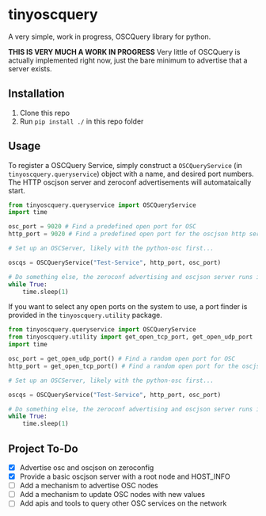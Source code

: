 # tinyoscquery
A very simple, work in progress, OSCQuery library for python.

**THIS IS VERY MUCH A WORK IN PROGRESS** Very little of OSCQuery is actually implemented right now, just the bare minimum to advertise that a server exists.

## Installation
1. Clone this repo
2. Run `pip install ./` in this repo folder

## Usage
To register a OSCQuery Service, simply construct a `OSCQueryService` (in `tinyoscquery.queryservice`) object with a name, and desired port numbers. The HTTP oscjson server and zeroconf advertisements will automataically start.

```Python
from tinyoscquery.queryservice import OSCQueryService
import time

osc_port = 9020 # Find a predefined open port for OSC
http_port = 9020 # Find a predefined open port for the oscjson http server -- can be the same port as osc

# Set up an OSCServer, likely with the python-osc first...

oscqs = OSCQueryService("Test-Service", http_port, osc_port)

# Do something else, the zeroconf advertising and oscjson server runs in the background
while True:
    time.sleep(1)

```

If you want to select any open ports on the system to use, a port finder is provided in the `tinyoscquery.utility` package.

```Python
from tinyoscquery.queryservice import OSCQueryService
from tinyoscquery.utility import get_open_tcp_port, get_open_udp_port
import time

osc_port = get_open_udp_port() # Find a random open port for OSC
http_port = get_open_tcp_port() # Find a random open port for the oscjson http server -- can be the same port as osc

# Set up an OSCServer, likely with the python-osc first...

oscqs = OSCQueryService("Test-Service", http_port, osc_port)

# Do something else, the zeroconf advertising and oscjson server runs in the background
while True:
    time.sleep(1)

```

## Project To-Do
- [x] Advertise osc and oscjson on zeroconfig
- [x] Provide a basic oscjson server with a root node and HOST_INFO
- [ ] Add a mechanism to advertise OSC nodes
- [ ] Add a mechanism to update OSC nodes with new values
- [ ] Add apis and tools to query other OSC services on the network